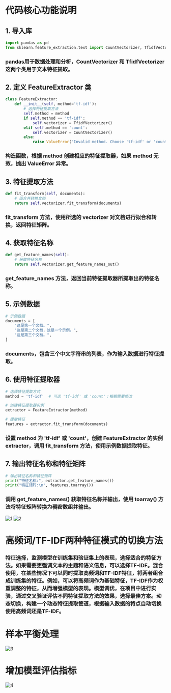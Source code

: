 # 代码核心功能说明
## 1. 导入库  

```python  
import pandas as pd  
from sklearn.feature_extraction.text import CountVectorizer, TfidfVectorizer
```
### pandas用于数据处理和分析，CountVectorizer 和 TfidfVectorizer这两个类用于文本特征提取。
## 2. 定义 FeatureExtractor 类
```python
class FeatureExtractor:  
    def __init__(self, method='tf-idf'):  
        # 选择特征提取方法  
        self.method = method  
        if self.method == 'tf-idf':  
            self.vectorizer = TfidfVectorizer()  
        elif self.method == 'count':  
            self.vectorizer = CountVectorizer()  
        else:  
            raise ValueError("Invalid method. Choose 'tf-idf' or 'count'.")
  ```
### 构造函数，根据 method 创建相应的特征提取器，如果 method 无效，抛出 ValueError 异常。
## 3. 特征提取方法
```python
def fit_transform(self, documents):  
    # 适合并转换文档  
    return self.vectorizer.fit_transform(documents)
  ```
### fit_transform 方法，使用所选的 vectorizer 对文档进行拟合和转换，返回特征矩阵。
## 4. 获取特征名称
```python
def get_feature_names(self):  
    # 获取特征名称  
    return self.vectorizer.get_feature_names_out()
```
###  get_feature_names 方法，返回当前特征提取器所提取出的特征名称。
## 5. 示例数据
```python
# 示例数据  
documents = [  
    "这是第一个文档。",  
    "这是第二个文档，这是一个示例。",  
    "这是第三个文档。",  
]
```
### documents，包含三个中文字符串的列表，作为输入数据进行特征提取。
## 6. 使用特征提取器
```python
# 选择特征提取方式  
method = 'tf-idf'  # 可选 'tf-idf' 或 'count'；根据需要修改  

# 创建特征提取器实例  
extractor = FeatureExtractor(method)  

# 提取特征  
features = extractor.fit_transform(documents)
```
### 设置 method 为 'tf-idf' 或 'count'，创建 FeatureExtractor 的实例 extractor，调用 fit_transform 方法，使用示例数据提取特征。
## 7. 输出特征名称和特征矩阵
```python
# 输出特征名称和特征矩阵  
print("特征名称:", extractor.get_feature_names())  
print("特征矩阵:\n", features.toarray())
```
### 调用 get_feature_names() 获取特征名称并输出，使用 toarray() 方法将特征矩阵转换为稠密数组并输出。
![1](https://github.com/user-attachments/assets/6094038f-df88-4583-8baa-0b96d6e6e0d9)
![2](https://github.com/user-attachments/assets/e8b49baf-053d-4b37-8b1d-a8d508c169cc)
# 高频词/TF-IDF两种特征模式的切换方法
### 特征选择，监测模型在训练集和验证集上的表现，选择适合的特征方法。如果需要更强调文本的主题和语义信息，可以选择TF-IDF。混合使用，在某些情况下可以同时提取高频词和TF-IDF特征，将两者组合成训练集的特征。例如，可以将高频词作为基础特征，TF-IDF作为权重调整的特征，从而增强模型的表现。模型调优，在项目中进行实验，通过交叉验证评估不同特征提取方法的效果，选择最佳方案。动态切换，构建一个动态特征提取管道，根据输入数据的特点自动切换使用高频词还是TF-IDF。
# 样本平衡处理
![3](https://github.com/user-attachments/assets/6fc7d197-68ba-41d6-a505-cae0505b7a24)
# 增加模型评估指标
![4](https://github.com/user-attachments/assets/c5ea42fa-daee-497f-8054-615283ecd3e2)